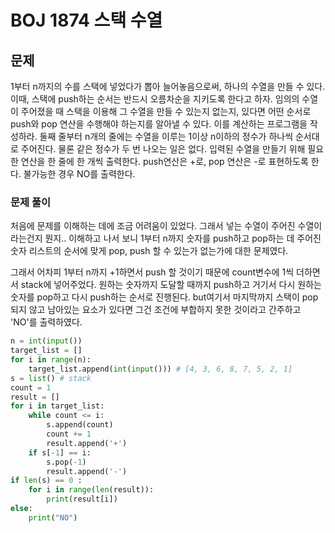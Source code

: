 # BOJ 1874 스택 수열
## 문제 
1부터 n까지의 수를 스택에 넣었다가 뽑아 늘어놓음으로써, 하나의 수열을 만들 수 있다. 이때, 스택에 push하는 순서는 반드시 오름차순을 지키도록 한다고 하자. 임의의 수열이 주어졌을 때 스택을 이용해 그 수열을 만들 수 있는지 없는지, 있다면 어떤 순서로 push와 pop 연산을 수행해야 하는지를 알아낼 수 있다. 이를 계산하는 프로그램을 작성하라.
둘째 줄부터 n개의 줄에는 수열을 이루는 1이상 n이하의 정수가 하나씩 순서대로 주어진다. 물론 같은 정수가 두 번 나오는 일은 없다.
입력된 수열을 만들기 위해 필요한 연산을 한 줄에 한 개씩 출력한다. push연산은 +로, pop 연산은 -로 표현하도록 한다. 불가능한 경우 NO를 출력한다.

### 문제 풀이
처음에 문제를 이해하는 데에 조금 어려움이 있었다. 그래서 넣는 수열이 주어진 수열이라는건지 뭔지.. 
이해하고 나서 보니 1부터 n까지 숫자를 push하고 pop하는 데 주어진 숫자 리스트의 순서에 맞게 pop, push 할 수 있는가 없는가에 대한 문제였다.  

그래서 어차피 1부터 n까지 +1하면서 push 할 것이기 때문에 count변수에 1씩 더하면서 stack에 넣어주었다. 
원하는 숫자까지 도달할 때까지 push하고 거기서 다시 원하는 숫자를 pop하고
다시 push하는 순서로 진행된다. 
but여기서 마지막까지 스택이 pop되지 않고 남아있는 요소가 있다면 그건 조건에 부합하지 못한 것이라고 간주하고 'NO'를 출력하였다.  
```python
n = int(input())
target_list = []
for i in range(n):
    target_list.append(int(input())) # [4, 3, 6, 8, 7, 5, 2, 1]
s = list() # stack
count = 1
result = []
for i in target_list:
    while count <= i:
        s.append(count)
        count += 1
        result.append('+')
    if s[-1] == i:
        s.pop(-1)
        result.append('-')
if len(s) == 0 :
    for i in range(len(result)):
        print(result[i])
else:
    print("NO")
```